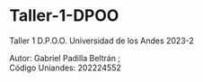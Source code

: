 # Taller-1-DPOO
Taller 1 D.P.O.O. Universidad de los Andes 2023-2

Autor: Gabriel Padilla Beltrán ;         
Código Uniandes: 202224552
